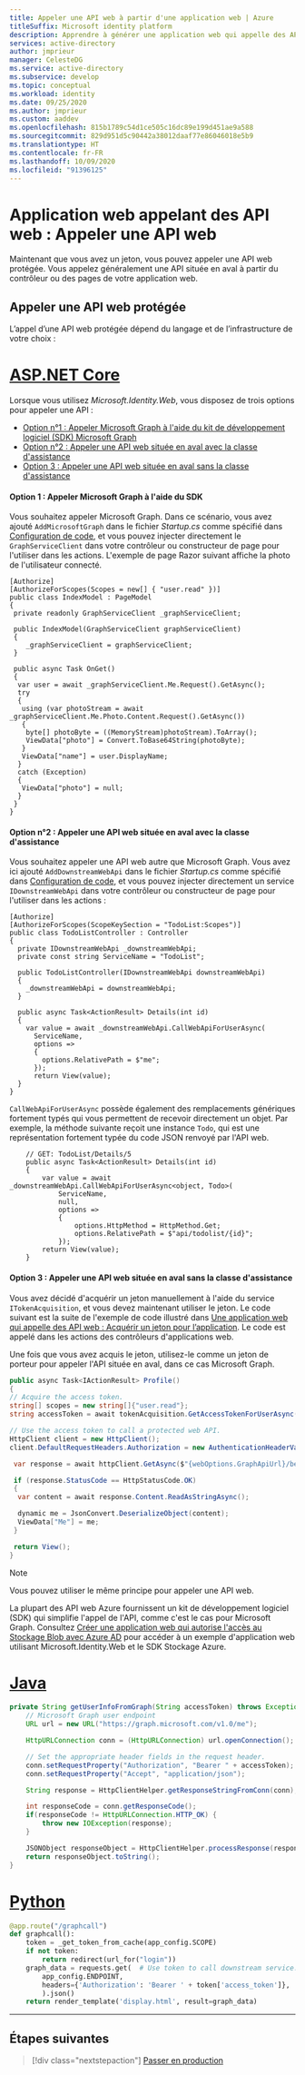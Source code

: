 ```yaml
---
title: Appeler une API web à partir d'une application web | Azure
titleSuffix: Microsoft identity platform
description: Apprendre à générer une application web qui appelle des API web (appelant une API web protégée)
services: active-directory
author: jmprieur
manager: CelesteDG
ms.service: active-directory
ms.subservice: develop
ms.topic: conceptual
ms.workload: identity
ms.date: 09/25/2020
ms.author: jmprieur
ms.custom: aaddev
ms.openlocfilehash: 815b1789c54d1ce505c16dc89e199d451ae9a588
ms.sourcegitcommit: 829d951d5c90442a38012daaf77e86046018e5b9
ms.translationtype: HT
ms.contentlocale: fr-FR
ms.lasthandoff: 10/09/2020
ms.locfileid: "91396125"
---
```

# <a name="a-web-app-that-calls-web-apis-call-a-web-api"></a>Application web appelant des API web : Appeler une API web

Maintenant que vous avez un jeton, vous pouvez appeler une API web protégée. Vous appelez généralement une API située en aval à partir du contrôleur ou des pages de votre application web.

## <a name="call-a-protected-web-api"></a>Appeler une API web protégée

L’appel d’une API web protégée dépend du langage et de l’infrastructure de votre choix :

# <a name="aspnet-core"></a>[ASP.NET Core](#tab/aspnetcore)

Lorsque vous utilisez *Microsoft.Identity.Web*, vous disposez de trois options pour appeler une API :

- [Option n°1 : Appeler Microsoft Graph à l'aide du kit de développement logiciel (SDK) Microsoft Graph](#option-1-call-microsoft-graph-with-the-sdk)
- [Option n°2 : Appeler une API web située en aval avec la classe d'assistance](#option-2-call-a-downstream-web-api-with-the-helper-class)
- [Option 3 : Appeler une API web située en aval sans la classe d'assistance](#option-3-call-a-downstream-web-api-without-the-helper-class)

#### <a name="option-1-call-microsoft-graph-with-the-sdk"></a>Option 1 : Appeler Microsoft Graph à l'aide du SDK

Vous souhaitez appeler Microsoft Graph. Dans ce scénario, vous avez ajouté `AddMicrosoftGraph` dans le fichier *Startup.cs* comme spécifié dans [Configuration de code](scenario-web-app-call-api-app-configuration.md#option-1-call-microsoft-graph), et vous pouvez injecter directement le `GraphServiceClient` dans votre contrôleur ou constructeur de page pour l'utiliser dans les actions. L'exemple de page Razor suivant affiche la photo de l'utilisateur connecté.

```CSharp
[Authorize]
[AuthorizeForScopes(Scopes = new[] { "user.read" })]
public class IndexModel : PageModel
{
 private readonly GraphServiceClient _graphServiceClient;

 public IndexModel(GraphServiceClient graphServiceClient)
 {
    _graphServiceClient = graphServiceClient;
 }

 public async Task OnGet()
 {
  var user = await _graphServiceClient.Me.Request().GetAsync();
  try
  {
   using (var photoStream = await _graphServiceClient.Me.Photo.Content.Request().GetAsync())
   {
    byte[] photoByte = ((MemoryStream)photoStream).ToArray();
    ViewData["photo"] = Convert.ToBase64String(photoByte);
   }
   ViewData["name"] = user.DisplayName;
  }
  catch (Exception)
  {
   ViewData["photo"] = null;
  }
 }
}
```

#### <a name="option-2-call-a-downstream-web-api-with-the-helper-class"></a>Option n°2 : Appeler une API web située en aval avec la classe d'assistance

Vous souhaitez appeler une API web autre que Microsoft Graph. Vous avez ici ajouté `AddDownstreamWebApi` dans le fichier *Startup.cs* comme spécifié dans [Configuration de code](scenario-web-app-call-api-app-configuration.md#option-2-call-a-downstream-web-api-other-than-microsoft-graph), et vous pouvez injecter directement un service `IDownstreamWebApi` dans votre contrôleur ou constructeur de page pour l'utiliser dans les actions :

```CSharp
[Authorize]
[AuthorizeForScopes(ScopeKeySection = "TodoList:Scopes")]
public class TodoListController : Controller
{
  private IDownstreamWebApi _downstreamWebApi;
  private const string ServiceName = "TodoList";

  public TodoListController(IDownstreamWebApi downstreamWebApi)
  {
    _downstreamWebApi = downstreamWebApi;
  }

  public async Task<ActionResult> Details(int id)
  {
    var value = await _downstreamWebApi.CallWebApiForUserAsync(
      ServiceName,
      options =>
      {
        options.RelativePath = $"me";
      });
      return View(value);
  }
}
```

`CallWebApiForUserAsync` possède également des remplacements génériques fortement typés qui vous permettent de recevoir directement un objet. Par exemple, la méthode suivante reçoit une instance `Todo`, qui est une représentation fortement typée du code JSON renvoyé par l'API web.

```CSharp
    // GET: TodoList/Details/5
    public async Task<ActionResult> Details(int id)
    {
        var value = await _downstreamWebApi.CallWebApiForUserAsync<object, Todo>(
            ServiceName,
            null,
            options =>
            {
                options.HttpMethod = HttpMethod.Get;
                options.RelativePath = $"api/todolist/{id}";
            });
        return View(value);
    }
   ```

#### <a name="option-3-call-a-downstream-web-api-without-the-helper-class"></a>Option 3 : Appeler une API web située en aval sans la classe d'assistance

Vous avez décidé d'acquérir un jeton manuellement à l'aide du service `ITokenAcquisition`, et vous devez maintenant utiliser le jeton. Le code suivant est la suite de l'exemple de code illustré dans [Une application web qui appelle des API web : Acquérir un jeton pour l’application](scenario-web-app-call-api-acquire-token.md). Le code est appelé dans les actions des contrôleurs d'applications web.

Une fois que vous avez acquis le jeton, utilisez-le comme un jeton de porteur pour appeler l'API située en aval, dans ce cas Microsoft Graph.

 ```csharp
public async Task<IActionResult> Profile()
{
 // Acquire the access token.
 string[] scopes = new string[]{"user.read"};
 string accessToken = await tokenAcquisition.GetAccessTokenForUserAsync(scopes);

 // Use the access token to call a protected web API.
 HttpClient client = new HttpClient();
 client.DefaultRequestHeaders.Authorization = new AuthenticationHeaderValue("Bearer", accessToken);

  var response = await httpClient.GetAsync($"{webOptions.GraphApiUrl}/beta/me");

  if (response.StatusCode == HttpStatusCode.OK)
  {
   var content = await response.Content.ReadAsStringAsync();

   dynamic me = JsonConvert.DeserializeObject(content);
   ViewData["Me"] = me;
  }

  return View();
}
```
> [!NOTE]
> Vous pouvez utiliser le même principe pour appeler une API web.
>
> La plupart des API web Azure fournissent un kit de développement logiciel (SDK) qui simplifie l'appel de l'API, comme c'est le cas pour Microsoft Graph. Consultez [Créer une application web qui autorise l'accès au Stockage Blob avec Azure AD](https://docs.microsoft.com/azure/storage/common/storage-auth-aad-app?toc=%2Fazure%2Fstorage%2Fblobs%2Ftoc.json&tabs=dotnet) pour accéder à un exemple d'application web utilisant Microsoft.Identity.Web et le SDK Stockage Azure.

# <a name="java"></a>[Java](#tab/java)

```Java
private String getUserInfoFromGraph(String accessToken) throws Exception {
    // Microsoft Graph user endpoint
    URL url = new URL("https://graph.microsoft.com/v1.0/me");

    HttpURLConnection conn = (HttpURLConnection) url.openConnection();

    // Set the appropriate header fields in the request header.
    conn.setRequestProperty("Authorization", "Bearer " + accessToken);
    conn.setRequestProperty("Accept", "application/json");

    String response = HttpClientHelper.getResponseStringFromConn(conn);

    int responseCode = conn.getResponseCode();
    if(responseCode != HttpURLConnection.HTTP_OK) {
        throw new IOException(response);
    }

    JSONObject responseObject = HttpClientHelper.processResponse(responseCode, response);
    return responseObject.toString();
}

```

# <a name="python"></a>[Python](#tab/python)

```Python
@app.route("/graphcall")
def graphcall():
    token = _get_token_from_cache(app_config.SCOPE)
    if not token:
        return redirect(url_for("login"))
    graph_data = requests.get(  # Use token to call downstream service.
        app_config.ENDPOINT,
        headers={'Authorization': 'Bearer ' + token['access_token']},
        ).json()
    return render_template('display.html', result=graph_data)
```

---

## <a name="next-steps"></a>Étapes suivantes

> [!div class="nextstepaction"]
> [Passer en production](scenario-web-app-call-api-production.md)
